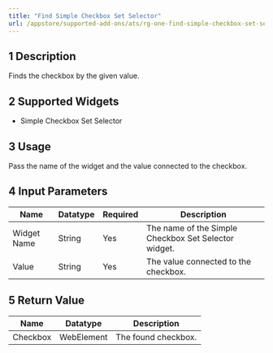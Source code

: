 ```yaml
---
title: "Find Simple Checkbox Set Selector"
url: /appstore/supported-add-ons/ats/rg-one-find-simple-checkbox-set-selector/
---
```


## 1 Description

Finds the checkbox by the given value.

## 2 Supported Widgets

* Simple Checkbox Set Selector

## 3 Usage

Pass the name of the widget and the value connected to the checkbox.

## 4 Input Parameters

Name | Datatype | Required | Description
---- | -------- | -------- | ---------------
Widget Name | String | Yes | The name of the Simple Checkbox Set Selector widget.
Value | String | Yes | The value connected to the checkbox.

## 5 Return Value

Name | Datatype | Description
---- | --------- | ---------------
Checkbox | WebElement | The found checkbox.
